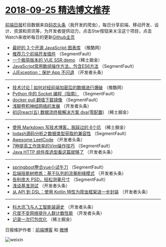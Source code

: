 # [2018-09-25 精选博文推荐](https://toutiao.qdkfweb.cn/date/2018/09/25)

[前端日报](https://qdkfweb.cn/c/news)栏目数据来自[码农头条](https://toutiao.qdkfweb.cn/)（我开发的爬虫），每日分享前端、移动开发、设计、资源和资讯等，为开发者提供动力，点击Star按钮来关注这个项目，点击Watch来收听每日的更新[Github主页](https://github.com/kujian/frontendDaily)
* [最好的 3 个开源 JavaScript 图表库](https://toutiao.qdkfweb.cn/87316.html) （推酷网）
* [推荐几个前端开发插件](https://toutiao.qdkfweb.cn/87287.html) （SegmentFault）
* [一个极简版本的 VUE SSR demo](https://toutiao.qdkfweb.cn/87290.html) （稀土掘金）
* [JavaScript常用数组操作方法，包含ES6方法](https://toutiao.qdkfweb.cn/87281.html) （SegmentFault）
* [JJException：保护 App 不闪退](https://toutiao.qdkfweb.cn/87303.html) （开发者头条）

***
* [技术讨论 | 如何对经前端加密后的数据进行爆破](https://toutiao.qdkfweb.cn/87315.html) （推酷网）
* [Python 中的 Socket 编程（指南）](https://toutiao.qdkfweb.cn/87282.html) （SegmentFault）
* [docker pull 翻墙下载镜像](https://toutiao.qdkfweb.cn/87288.html) （SegmentFault）
* [浅聊卷积神经网络的发展](https://toutiao.qdkfweb.cn/87302.html) （开发者头条）
* [初识react(五) 数据流终极解决方案 dva(零配置)](https://toutiao.qdkfweb.cn/87291.html) （稀土掘金）

***
* [使用 Markdown 写技术博客，我踩过的 6个坑](https://toutiao.qdkfweb.cn/87292.html) （稀土掘金）
* [lodash源码分析之数据类型获取的兼容性](https://toutiao.qdkfweb.cn/87283.html) （SegmentFault）
* [Awesome LeetCode](https://toutiao.qdkfweb.cn/87298.html) （开发者头条）
* [7种提高工作效率的Vim操作技巧](https://toutiao.qdkfweb.cn/87286.html) （SegmentFault）
* [Java HTTP 组件库选型看这篇就够了](https://toutiao.qdkfweb.cn/87296.html) （开发者头条）

***
* [springboot整合vue小试牛刀](https://toutiao.qdkfweb.cn/87284.html) （SegmentFault）
* [后端技能树修炼：基于队列的流量削峰模式](https://toutiao.qdkfweb.cn/87297.html) （开发者头条）
* [告别庞大 PSD，轻松测量尺寸](https://toutiao.qdkfweb.cn/87285.html) （SegmentFault）
* [浅谈基准测试](https://toutiao.qdkfweb.cn/87299.html) （开发者头条）
* [从 API 到 DSL：使用 Kotlin 特性为爬虫框架进一步封装](https://toutiao.qdkfweb.cn/87300.html) （开发者头条）

***
* [科大讯飞与人工智能装逼史](https://toutiao.qdkfweb.cn/87295.html) （开发者头条）
* [尺度不变网络提升人群计数性能](https://toutiao.qdkfweb.cn/87301.html) （开发者头条）
* [记录一次打包优化](https://toutiao.qdkfweb.cn/87289.html) （稀土掘金）

日报维护作者：[前端博客](https://qdkfweb.cn/) 和 [微博](https://qdkfweb.cn/go/weibo)

![weixin](https://user-images.githubusercontent.com/3055447/38468989-651132ac-3b80-11e8-8e6b-15122322a9d7.png)